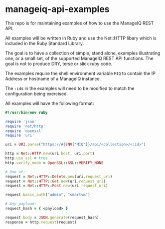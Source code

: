 # manageiq-api-examples

This repo is for maintaining examples of how to use the ManageIQ REST API.

All examples will be written in Ruby and use the Net::HTTP libary which is
included in the Ruby Standard Library.

The goal is to have a collection of simple, stand alone, examples illustrating
one, or a small set, of the supported ManageIQ REST API functions. The goal
is not to produce DRY, terse or slick ruby code.

The examples require the shell environment variable `MIQ` to contain the IP
Address or hostname of a ManageIQ instance.

The `:id`s in the examples will need to be modified to match the configuration
being exercised.

All examples will have the following format:

```ruby
#!/usr/bin/env ruby

require 'json'
require 'net/http'
require 'openssl'
require 'uri'

uri = URI.parse("https://#{ENV['MIQ']}/api/<collection>/<:id>")

http = Net::HTTP.new(uri.host, uri.port)
http.use_ssl = true
http.verify_mode = OpenSSL::SSL::VERIFY_NONE

# One of:
request = Net::HTTP::Delete.new(uri.request_uri)
request = Net::HTTP::Get.new(uri.request_uri)
request = Net::HTTP::Post.new(uri.request_uri)

request.basic_auth("admin", "smartvm")

# Any payload:
request_hash = { <payload> }

request.body = JSON.generate(request_hash)
response = http.request(request)

```
